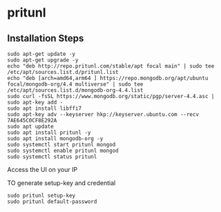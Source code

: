 # pritunl
## Installation Steps

    sudo apt-get update -y
    sudo apt-get upgrade -y
    echo "deb http://repo.pritunl.com/stable/apt focal main" | sudo tee /etc/apt/sources.list.d/pritunl.list
    echo "deb [arch=amd64,arm64 ] https://repo.mongodb.org/apt/ubuntu focal/mongodb-org/4.4 multiverse" | sudo tee /etc/apt/sources.list.d/mongodb-org-4.4.list
    sudo curl -fsSL https://www.mongodb.org/static/pgp/server-4.4.asc | sudo apt-key add -
    sudo apt install libffi7
    sudo apt-key adv --keyserver hkp://keyserver.ubuntu.com --recv 7AE645C0CF8E292A
    sudo apt update
    sudo apt install pritunl -y
    sudo apt install mongodb-org -y
    sudo systemctl start pritunl mongod
    sudo systemctl enable pritunl mongod
    sudo systemctl status pritunl

Access the UI on your IP 

TO generate setup-key and credential

    sudo pritunl setup-key
    sudo pritunl default-password
